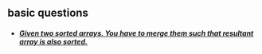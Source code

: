 ## basic questions
- ##### [Given two sorted arrays. You have to merge them such that resultant array is also sorted.](01.%20Breadth-first-search.cpp)
